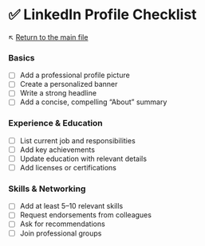 # ✅ LinkedIn Profile Checklist

↖️ [Return to the main file](../README.md)

### Basics
- [ ] Add a professional profile picture
- [ ] Create a personalized banner
- [ ] Write a strong headline
- [ ] Add a concise, compelling “About” summary

### Experience & Education
- [ ] List current job and responsibilities
- [ ] Add key achievements
- [ ] Update education with relevant details
- [ ] Add licenses or certifications

### Skills & Networking
- [ ] Add at least 5–10 relevant skills
- [ ] Request endorsements from colleagues
- [ ] Ask for recommendations
- [ ] Join professional groups
